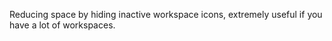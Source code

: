 
Reducing space by hiding inactive workspace icons, extremely useful if you have a lot of workspaces.
